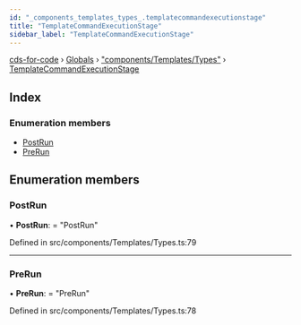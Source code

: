 ```yaml
---
id: "_components_templates_types_.templatecommandexecutionstage"
title: "TemplateCommandExecutionStage"
sidebar_label: "TemplateCommandExecutionStage"
---
```


[cds-for-code](../index.md) › [Globals](../globals.md) › ["components/Templates/Types"](../modules/_components_templates_types_.md) › [TemplateCommandExecutionStage](_components_templates_types_.templatecommandexecutionstage.md)

## Index

### Enumeration members

* [PostRun](_components_templates_types_.templatecommandexecutionstage.md#postrun)
* [PreRun](_components_templates_types_.templatecommandexecutionstage.md#prerun)

## Enumeration members

###  PostRun

• **PostRun**: = "PostRun"

Defined in src/components/Templates/Types.ts:79

___

###  PreRun

• **PreRun**: = "PreRun"

Defined in src/components/Templates/Types.ts:78
